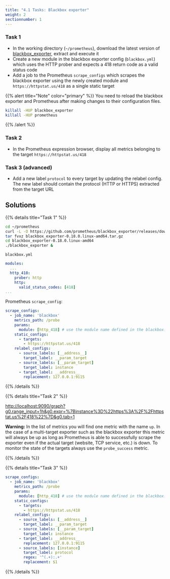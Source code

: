 ```yaml
---
title: "4.1 Tasks: Blackbox exporter"
weight: 2
sectionnumber: 1
---
```


### Task 1

* In the working directory (`~/prometheus`), download the latest version of [blackbox_exporter](https://github.com/prometheus/blackbox_exporter/releases), extract and execute it
* Create a new module in the blackbox exporter config (`blackbox.yml`) which uses the HTTP prober and expects a 418 return code as a valid status code
* Add a job to the Prometheus `scrape_configs` which scrapes the blackbox exporter using the newly created module and `https://httpstat.us/418` as a single static target

{{% alert title="Note" color="primary" %}}
You need to reload the blackbox exporter and Prometheus after making changes to their configuration files.

```bash
killall -HUP blackbox_exporter
killall -HUP prometheus
```

{{% /alert %}}

### Task 2

* In the Prometheus expression browser, display all metrics belonging to the target `https://httpstat.us/418`

### Task 3 (advanced)

* Add a new label `protocol` to every target by updating the relabel config. The new label should contain the protocol (HTTP or HTTPS) extracted from the target URL

## Solutions

{{% details title="Task 1" %}}

```bash
cd ~/prometheus
curl -L -O https://github.com/prometheus/blackbox_exporter/releases/download/v0.18.0/blackbox_exporter-0.18.0.linux-amd64.tar.gz
tar fvxz blackbox_exporter-0.18.0.linux-amd64.tar.gz
cd blackbox_exporter-0.18.0.linux-amd64
./blackbox_exporter &
```

`blackbox.yml`

```yaml
modules:
  ...
  http_418:
    prober: http
    http:
      valid_status_codes: [418]
...
```

Prometheus `scrape_config`:

```yaml
scrape_configs:
  - job_name: 'blackbox'
    metrics_path: /probe
    params:
      module: [http_418] # use the module name defined in the blackbox.yml
    static_configs:
      - targets:
        - https://httpstat.us/418
    relabel_configs:
      - source_labels: [__address__]
        target_label: __param_target
      - source_labels: [__param_target]
        target_label: instance
      - target_label: __address__
        replacement: 127.0.0.1:9115
```

{{% /details %}}

{{% details title="Task 2" %}}

[http://localhost:9090/graph?g0.range_input=1h&g0.expr=%7Binstance%3D%22https%3A%2F%2Fhttpstat.us%2F418%22%7D&g0.tab=1](http://localhost:9090/graph?g0.range_input=1h&g0.expr=%7Binstance%3D%22https%3A%2F%2Fhttpstat.us%2F418%22%7D&g0.tab=1)

**Warning:** In the list of metrics you will find one metric with the name `up`. In the case of a multi-target exporter such as the blackbox exporter this metric will always be up as long as Prometheus is able to successfully scrape the exporter even if the actual target (website, TCP service, etc.) is down. To monitor the state of the targets always use the `probe_success` metric.


{{% /details %}}

{{% details title="Task 3" %}}

```yaml
scrape_configs:
  - job_name: 'blackbox'
    metrics_path: /probe
    params:
      module: [http_418] # use the module name defined in the blackbox.yml
    static_configs:
      - targets:
        - https://httpstat.us/418
    relabel_configs:
      - source_labels: [__address__]
        target_label: __param_target
      - source_labels: [__param_target]
        target_label: instance
      - target_label: __address__
        replacement: 127.0.0.1:9115
      - source_labels: [instance]
        target_label: protocol
        regex: '^(.+):.+'
        replacement: $1
```

{{% /details %}}
